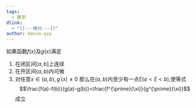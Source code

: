 ```yaml
---
tags:
  - 数学
dlink:
  - "[[---微分---]]"
author: kevin-yyy
---
```

如果函数$f(x)$及$g(x)$满足
1. 在闭区间$[a,b]$上连续
2. 在开区间$(a,b)$内可微
3. 对任意$x \in(a,b),g^{\prime}(x) \neq 0$
那么在$(a,b)$内至少有一点$\xi(a< \xi <b)$,使等式
$$\frac{f(a)-f(b)}{g(a)-g(b)}=\frac{f^{\prime}(\xi)}{g^{\prime}(\xi)}$$
成立

